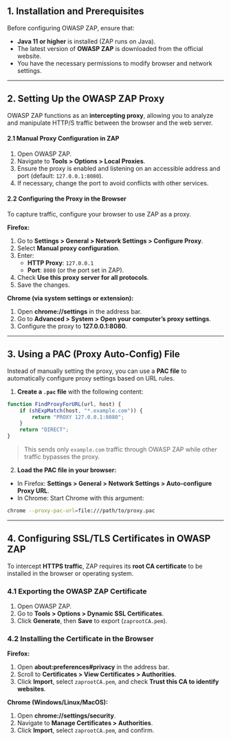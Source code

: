 ## 1. Installation and Prerequisites

Before configuring OWASP ZAP, ensure that:

- **Java 11 or higher** is installed (ZAP runs on Java).
- The latest version of **OWASP ZAP** is downloaded from the official website.
- You have the necessary permissions to modify browser and network settings.

---

## 2. Setting Up the OWASP ZAP Proxy

OWASP ZAP functions as an **intercepting proxy**, allowing you to analyze and manipulate HTTP/S traffic between the browser and the web server.

#### 2.1 Manual Proxy Configuration in ZAP

1. Open OWASP ZAP.
2. Navigate to **Tools > Options > Local Proxies**.
3. Ensure the proxy is enabled and listening on an accessible address and port (default: `127.0.0.1:8080`).
4. If necessary, change the port to avoid conflicts with other services.

#### 2.2 Configuring the Proxy in the Browser

To capture traffic, configure your browser to use ZAP as a proxy.

**Firefox:**
1. Go to **Settings > General > Network Settings > Configure Proxy**.
2. Select **Manual proxy configuration**.
3. Enter:
    - **HTTP Proxy**: `127.0.0.1`
    - **Port**: `8080` (or the port set in ZAP).
4. Check **Use this proxy server for all protocols**.
5. Save the changes.

**Chrome (via system settings or extension):**

1. Open **chrome://settings** in the address bar.
2. Go to **Advanced > System > Open your computer’s proxy settings**.
3. Configure the proxy to **127.0.0.1:8080**.


---

## 3. Using a PAC (Proxy Auto-Config) File

Instead of manually setting the proxy, you can use a **PAC file** to automatically configure proxy settings based on URL rules.

1. **Create a `.pac` file** with the following content:
```javascript
function FindProxyForURL(url, host) {
    if (shExpMatch(host, "*.example.com")) {
        return "PROXY 127.0.0.1:8080";
    }
    return "DIRECT";
}
```
> This sends only `example.com` traffic through OWASP ZAP while other traffic bypasses the proxy.

2. **Load the PAC file in your browser:**

- In Firefox: **Settings > General > Network Settings > Auto-configure Proxy URL**.
- In Chrome: Start Chrome with this argument:
```bash
chrome --proxy-pac-url=file:///path/to/proxy.pac
```


---

## 4. Configuring SSL/TLS Certificates in OWASP ZAP

To intercept **HTTPS traffic**, ZAP requires its **root CA certificate** to be installed in the browser or operating system.

### 4.1 Exporting the OWASP ZAP Certificate

1. Open OWASP ZAP.
2. Go to **Tools > Options > Dynamic SSL Certificates**.
3. Click **Generate**, then **Save** to export (`zaprootCA.pem`).

### 4.2 Installing the Certificate in the Browser

**Firefox:**
1. Open **about:preferences#privacy** in the address bar.
2. Scroll to **Certificates > View Certificates > Authorities**.
3. Click **Import**, select `zaprootCA.pem`, and check **Trust this CA to identify websites**.

**Chrome (Windows/Linux/MacOS):**
1. Open **chrome://settings/security**.
2. Navigate to **Manage Certificates > Authorities**.
3. Click **Import**, select `zaprootCA.pem`, and confirm.